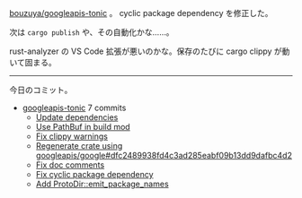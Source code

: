 [bouzuya/googleapis-tonic] 。 cyclic package dependency を修正した。

次は `cargo publish` や、その自動化かな……。

rust-analyzer の VS Code 拡張が悪いのかな。保存のたびに cargo clippy が動いて固まる。

---

今日のコミット。

- [googleapis-tonic](https://github.com/bouzuya/googleapis-tonic) 7 commits
  - [Update dependencies](https://github.com/bouzuya/googleapis-tonic/commit/d649091e1ea0401a4dd1dadadf8f26b6471be51c)
  - [Use PathBuf in build mod](https://github.com/bouzuya/googleapis-tonic/commit/30fb1e1179fc6b09c79bbba57488363cf1daa53b)
  - [Fix clippy warnings](https://github.com/bouzuya/googleapis-tonic/commit/59138b705644e300050e87c3d6d657c44dc5d75c)
  - [Regenerate crate using googleapis/google#dfc2489938fd4c3ad285eabf09b13dd9dafbc4d2](https://github.com/bouzuya/googleapis-tonic/commit/04c7e08e269a204d154af251597c5a649c3172bd)
  - [Fix doc comments](https://github.com/bouzuya/googleapis-tonic/commit/00c39f021f6c9fa7ec95595fd1c89947b3f44406)
  - [Fix cyclic package dependency](https://github.com/bouzuya/googleapis-tonic/commit/f94131eea097811007f62398c909a30fa08eeeaf)
  - [Add ProtoDir::emit_package_names](https://github.com/bouzuya/googleapis-tonic/commit/11fa8d1ac3ef3d913deaed28e0849445ac2679cd)

[bouzuya/googleapis-tonic]: https://github.com/bouzuya/googleapis-tonic
